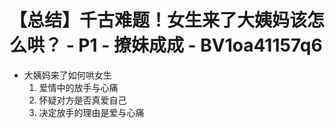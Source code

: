 # 【总结】千古难题！女生来了大姨妈该怎么哄？ - P1 - 撩妹成成 - BV1oa41157q6

-   大姨妈来了如何哄女生
    1.  爱情中的放手与心痛
    2.  怀疑对方是否真爱自己
    3.  决定放手的理由是爱与心痛